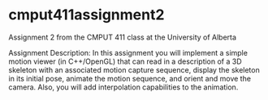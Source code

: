 # cmput411assignment2
Assignment 2 from the CMPUT 411 class at the University of Alberta

Assignment Description:
In this assignment you will implement a simple motion viewer (in C++/OpenGL) that can
read in a description of a 3D skeleton with an associated motion capture sequence, display
the skeleton in its initial pose, animate the motion sequence, and orient and move the camera.
Also, you will add interpolation capabilities to the animation.
